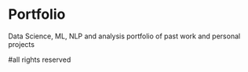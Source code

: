 # Portfolio
Data Science, ML, NLP and analysis portfolio of past work and personal projects  

#all rights reserved
